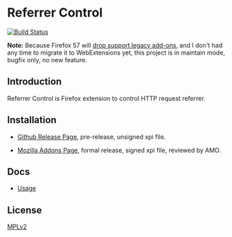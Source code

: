 Referrer Control
================

[![Build Status](https://travis-ci.org/muzuiget/referrer_control.svg?branch=master)](https://travis-ci.org/muzuiget/referrer_control)

**Note:** Because Firefox 57 will [drop support legacy add-ons](https://blog.mozilla.org/addons/2017/02/16/the-road-to-firefox-57-compatibility-milestones/), and I don't had any time to migrate it to WebExtensions yet, this project is in maintain mode, bugfix only, no new feature.

## Introduction

Referrer Control is Firefox extension to control HTTP request referrer.

## Installation

* [Github Release Page](https://github.com/muzuiget/referrer_control/releases), pre-release, unsigned xpi file.

* [Mozilla Addons Page](https://addons.mozilla.org/en-US/firefox/addon/referrer-control/), formal release, signed xpi file, reviewed by AMO. 

## Docs

* [Usage](docs/en-US/Usage.md)

## License

[MPLv2](http://www.mozilla.org/MPL/2.0/)

